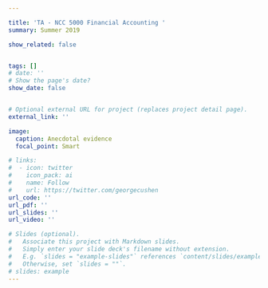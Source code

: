 ```yaml
---

title: 'TA - NCC 5000 Financial Accounting '
summary: Summer 2019 

show_related: false


tags: []
# date: ''
# Show the page's date?
show_date: false


# Optional external URL for project (replaces project detail page).
external_link: ''

image: 
  caption: Anecdotal evidence
  focal_point: Smart

# links:
#  - icon: twitter
#    icon_pack: ai
#    name: Follow
#    url: https://twitter.com/georgecushen
url_code: ''
url_pdf: ''
url_slides: ''
url_video: ''

# Slides (optional).
#   Associate this project with Markdown slides.
#   Simply enter your slide deck's filename without extension.
#   E.g. `slides = "example-slides"` references `content/slides/example-slides.md`.
#   Otherwise, set `slides = ""`.
# slides: example
---
```

